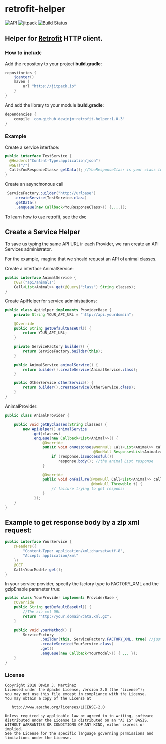 # retrofit-helper
[![API](https://img.shields.io/badge/API-16%2B-brightgreen.svg?style=flat)](https://android-arsenal.com/api?level=16)
[![jitpack](https://jitpack.io/v/dewinjm/retrofit-helper.svg)](https://jitpack.io/v/dewinjm/retrofit-helper.svg)
[![Build Status](https://travis-ci.org/dewinjm/retrofit-helper.svg?branch=master)](https://travis-ci.org/dewinjm/retrofit-helper)

## Helper for [Retrofit](https://github.com/square/retrofit) HTTP client.

### How to include
Add the repository to your project **build.gradle**:
``` groovy
repositories {
    jcenter()
    maven {
        url "https://jitpack.io"
    }
}
```
And add the library to your module **build.gradle**:
``` groovy
dependencies {
    compile 'com.github.dewinjm:retrofit-helper:1.0.3'
}
```

### Example
Create a service interface:
``` java
public interface TestService {
  @Headers("Content-Type:application/json")
  @GET("/")
  Call<YouResponseClass> getData(); //YouResponseClass is your class to parse values from response
}
```

Create an asynchronous call
``` java
 ServiceFactory.builder("http://urlbase")
    .createService(TestService.class)
    .getData()
    ..enqueue(new Callback<YouResponseClass>() {....});
```
To learn how to use retrofit, see the [doc](http://square.github.io/retrofit/)

## Create a Service Helper
To save us typing the same API URL in each Provider, we can create an API Services administrator.

For the example, Imagine that we should request an API of animal classes.

Create a interface AnimalService:
``` java
public interface AnimalService {
    @GET("api/animals")
    Call<List<Animal>> get(@Query("class") String classes);
}
```

Create ApiHelper for service administrations:
``` java
public class ApiHelper implements ProviderBase {
    private String YOUR_API_URL = "http://api.yourdomain";

    @Override
    public String getDefaultBaseUrl() {
        return YOUR_API_URL;
    }

    private ServiceFactory builder() {
        return ServiceFactory.builder(this);
    }

    public AnimalService animalService() {
        return builder().createService(AnimalService.class);
    }

    public OtherService otherService() {
        return builder().createService(OtherService.class);
    }
}
```

AnimalProvider:
``` java
public class AnimalProvider {

    public void getByClasses(String classes) {
        new ApiHelper().animalService
            .get(classes)
            .enqueue(new Callback<List<Animal>>() {
                 @Override
                 public void onResponse(@NonNull Call<List<Animal>> call,
                                        @NonNull Response<List<Animal>> response) {
                     if (response.isSuccessful())
                        response.body(); //the animal List response
                 }

                 @Override
                 public void onFailure(@NonNull Call<List<Animal>> call,
                                       @NonNull Throwable t) {
                     // failure trying to get response
                 }
             });
    }
}
```

## Example to get response body by a zip xml request:

``` java
public interface YourService {
    @Headers({
        "Content-Type: application/xml;charset=utf-8",
        "Accept: application/xml"
    })
    @GET
    Call<YourModel> get();
}
```

In your service provider, specify the factory type to FACTORY_XML and the gzipEnable parameter true:
``` java
public class YourProvider implements ProviderBase {
    @Override
    public String getDefaultBaseUrl() {
        //The zip xml URL
        return "http://your.domain/data.xml.gz";
    }

    public void yourMethod() {
        ServiceFactory
                .builder(this, ServiceFactory.FACTORY_XML, true) //just set true when need request gzip file
                .createService(YourService.class)
                .get()
                .enqueue(new Callback<YourModel>() { ... });
    }
}
```

### License
	Copyright 2018 Dewin J. Martínez
	Licensed under the Apache License, Version 2.0 (the "License");
	you may not use this file except in compliance with the License.
	You may obtain a copy of the License at

	   http://www.apache.org/licenses/LICENSE-2.0

	Unless required by applicable law or agreed to in writing, software
	distributed under the License is distributed on an "AS IS" BASIS,
	WITHOUT WARRANTIES OR CONDITIONS OF ANY KIND, either express or implied.
	See the License for the specific language governing permissions and
	limitations under the License.
